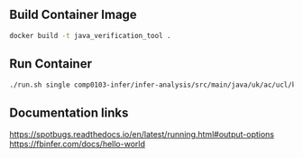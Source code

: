 ## Build Container Image
```bash
docker build -t java_verification_tool .
```

## Run Container
```bash
./run.sh single comp0103-infer/infer-analysis/src/main/java/uk/ac/ucl/kopunec
```

## Documentation links
https://spotbugs.readthedocs.io/en/latest/running.html#output-options
https://fbinfer.com/docs/hello-world